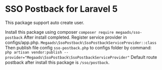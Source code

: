 # SSO Postback for Laravel 5
This package support auto create user.

Install this package using composer
    ```
    composer require megaads/sso-postback
    ```
After install completed. Register service provider in configs/app.php.
    ```
    Megaads\SsoPostback\SsoPostbackServiceProvider::class
    ```
Then publish file config `sso-postback.php` to configs folder by command: 
    ```
    php artisan vendor:publish --provider="Megaads\SsoPostback\SsoPostbackServiceProvider"
    ```
Default route postback after install this package is `/sso/postback`.
